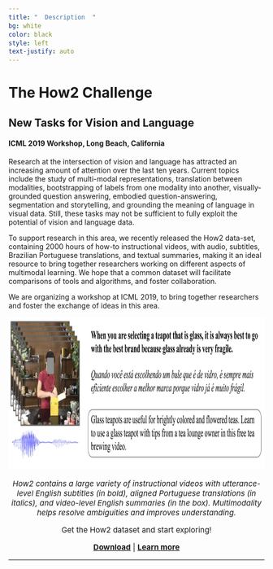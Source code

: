 ```yaml
---
title: "  Description  "
bg: white
color: black
style: left
text-justify: auto
---
```

# The How2 Challenge

## New Tasks for Vision and Language

#### ICML 2019 Workshop, Long Beach, California

Research at the intersection of vision and language has attracted an increasing amount of attention over the last ten years. Current topics include the study of multi-modal representations, translation between modalities, bootstrapping of labels from one modality into another, visually-grounded question answering, embodied question-answering, segmentation and storytelling, and grounding the meaning of language in visual data. Still, these tasks may not be sufficient to fully exploit the potential of vision and language data.

To support research in this area, we recently released the How2 data-set, containing 2000 hours of how-to instructional videos, with audio, subtitles, Brazilian Portuguese translations, and textual summaries, making it an ideal resource to bring together researchers working on different aspects of multimodal learning. We hope that a common dataset will facilitate comparisons of tools and algorithms, and foster collaboration.

We are organizing a workshop at ICML 2019, to bring together researchers and foster the exchange of ideas in this area.


<p align="center">
<img src="img/How2_Image-2.png" alt="hi" height="300"/>
</p>

<p align="center" style="font-family:font-family: TimesNewRoman,Times New Roman,Times,Baskerville,Georgia,serif;font-size:15px;font-style:italic;">How2 contains a large variety of instructional videos with utterance-level English subtitles (in bold), aligned Portuguese translations (in italics), and video-level English summaries (in the box). Multimodality helps resolve ambiguities and improves understanding.
</p>

<p align="center" style="font-family:font-family: TimesNewRoman,Times New Roman,Times,Baskerville,Georgia,serif;font-size:15px;" font-color="maroon">Get the How2 dataset and start exploring! </p>
  
<p align="center" style="font-family:font-family: TimesNewRoman,Times New Roman,Times,Baskerville,Georgia,serif;font-size:15px;" font-color="maroon">  <a href="https://docs.google.com/forms/d/e/1FAIpQLSfW2i8UnjuoH2KKSU0BvcKRbhnk_vL3HcNlM0QLsJGb_UEDVQ/viewform?usp=pp_url" color="blue"><strong>Download</strong></a> | <a href="srvk.github.io/how2-dataset"><strong>Learn more</strong></a>
</p>


* * *

